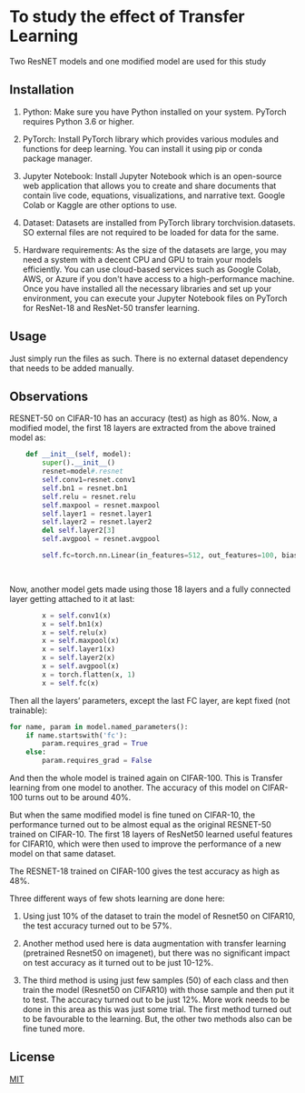 # To study the effect of Transfer Learning

Two ResNET models and one modified model are used for this study

## Installation

1.	Python: Make sure you have Python installed on your system. PyTorch requires Python 3.6 or higher.

2.	PyTorch: Install PyTorch library which provides various modules and functions for deep learning. You can install it using pip or conda package manager.

3.	Jupyter Notebook: Install Jupyter Notebook which is an open-source web application that allows you to create and share documents that contain live code, equations, visualizations, and narrative text. Google Colab or Kaggle are other options to use.

4.	Dataset: Datasets are installed from PyTorch library torchvision.datasets. SO external files are not required to be loaded for data for the same.

5.	Hardware requirements: As the size of the datasets are large, you may need a system with a decent CPU and GPU to train your models efficiently. You can use cloud-based services such as Google Colab, AWS, or Azure if you don't have access to a high-performance machine.
Once you have installed all the necessary libraries and set up your environment, you can execute your Jupyter Notebook files on PyTorch for ResNet-18 and ResNet-50 transfer learning.


## Usage

Just simply run the files as such. There is no external dataset dependency that needs to be added manually.

## Observations 

RESNET-50 on CIFAR-10 has an accuracy (test) as high as 80%.
Now, a modified model, the first 18 layers are extracted from the above trained model as:


```python
    def __init__(self, model):
        super().__init__()        
        resnet=model#.resnet
        self.conv1=resnet.conv1
        self.bn1 = resnet.bn1
        self.relu = resnet.relu
        self.maxpool = resnet.maxpool
        self.layer1 = resnet.layer1
        self.layer2 = resnet.layer2
        del self.layer2[3]        
        self.avgpool = resnet.avgpool

        self.fc=torch.nn.Linear(in_features=512, out_features=100, bias=True)

       
```
Now, another model gets made using those 18 layers and a fully connected layer getting attached to it at last:


```python
        x = self.conv1(x)
        x = self.bn1(x)
        x = self.relu(x)
        x = self.maxpool(x)
        x = self.layer1(x)
        x = self.layer2(x)
        x = self.avgpool(x)
        x = torch.flatten(x, 1)
        x = self.fc(x)
```
Then all the layers’ parameters, except the last FC layer, are kept fixed (not trainable):

```python
for name, param in model.named_parameters():
    if name.startswith('fc'):
        param.requires_grad = True
    else:
        param.requires_grad = False
```
And then the whole model is trained again on CIFAR-100. This is Transfer learning from one model to another.
The accuracy of this model on CIFAR-100 turns out to be around 40%.

But when the same modified model is fine tuned on CIFAR-10, the performance turned out to be almost equal as the original RESNET-50 trained on CIFAR-10.
The first 18 layers of ResNet50 learned useful features for CIFAR10, which were then used to improve the performance of a new model on that same dataset.

The RESNET-18 trained on CIFAR-100 gives the test accuracy as high as 48%.


Three different ways of few shots learning are done here:
1.	Using just 10% of the dataset to train the model of Resnet50 on CIFAR10, the test accuracy turned out to be 57%.

2.	Another method used here is data augmentation with transfer learning (pretrained Resnet50 on imagenet), but there was no significant impact on test accuracy as it turned out to be just 10-12%.

3.	The third method is using just few samples (50) of each class and then train the model (Resnet50 on CIFAR10) with those sample and then put it to test. The accuracy turned out to be just 12%. 
More work needs to be done in this area as this was just some trial. The first method turned out to be favourable to the learning. But, the other two methods also can be fine tuned more.



## License

[MIT](https://choosealicense.com/licenses/mit/)